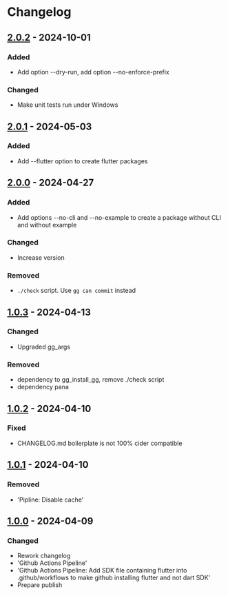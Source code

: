# Changelog

## [2.0.2] - 2024-10-01

### Added

- Add option --dry-run, add option --no-enforce-prefix

### Changed

- Make unit tests run under Windows

## [2.0.1] - 2024-05-03

### Added

- Add --flutter option to create flutter packages

## [2.0.0] - 2024-04-27

### Added

- Add options --no-cli and --no-example to create a package without CLI and without example

### Changed

- Increase version

### Removed

- `./check` script. Use `gg can commit` instead

## [1.0.3] - 2024-04-13

### Changed

- Upgraded gg\_args

### Removed

- dependency to gg\_install\_gg, remove ./check script
- dependency pana

## [1.0.2] - 2024-04-10

### Fixed

- CHANGELOG.md boilerplate is not 100% cider compatible

## [1.0.1] - 2024-04-10

### Removed

- 'Pipline: Disable cache'

## [1.0.0] - 2024-04-09

### Changed

- Rework changelog
- 'Github Actions Pipeline'
- 'Github Actions Pipeline: Add SDK file containing flutter into
.github/workflows to make github installing flutter and not dart SDK'
- Prepare publish

[2.0.2]: https://github.com/inlavigo/gg_create_package/compare/2.0.1...2.0.2
[2.0.1]: https://github.com/inlavigo/gg_create_package/compare/2.0.0...2.0.1
[2.0.0]: https://github.com/inlavigo/gg_create_package/compare/1.0.3...2.0.0
[1.0.3]: https://github.com/inlavigo/gg_create_package/compare/1.0.2...1.0.3
[1.0.2]: https://github.com/inlavigo/gg_create_package/compare/1.0.1...1.0.2
[1.0.1]: https://github.com/inlavigo/gg_create_package/compare/1.0.0...1.0.1
[1.0.0]: https://github.com/inlavigo/gg_create_package/tag/%tag
